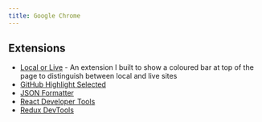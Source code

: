 ```yaml
---
title: Google Chrome
---
```


## Extensions

- [Local or Live](https://chrome.google.com/webstore/detail/local-or-live/jkaaaiinegnfdfimdmmppljjomlidnlo) - An extension I built to show a coloured bar at top of the page to distinguish between local and live sites
- [GitHub Highlight Selected](https://chrome.google.com/webstore/detail/github-highlight-selected/lhiklbgjcblimmjjflobpncgihagcmbj)
- [JSON Formatter](https://chrome.google.com/webstore/detail/json-formatter/bcjindcccaagfpapjjmafapmmgkkhgoa)
- [React Developer Tools](https://chrome.google.com/webstore/detail/react-developer-tools/fmkadmapgofadopljbjfkapdkoienihi)
- [Redux DevTools](https://chrome.google.com/webstore/detail/redux-devtools/lmhkpmbekcpmknklioeibfkpmmfibljd)